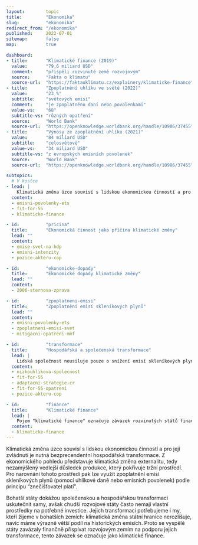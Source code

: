 ```yaml
---
layout:        topic
title:         "Ekonomika"
slug:          "ekonomika"
redirect_from: "/ekonomika"
published:     2022-07-01
sitemap:       false
map:           true

dashboard:
- title:       "Klimatické finance (2019)"
  value:       "79,6 miliard USD"
  comment:     "přispěli rozvinuté země rozvojovým"
  source:      "Fakta o klimatu"
  source-url:  "https://faktaoklimatu.cz/explainery/klimaticke-finance"
- title:       "Zpoplatnění uhlíku ve světě (2022)"
  value:       "23 %"
  subtitle:    "světových emisí"
  comment:     "je zpoplatněno daní nebo povolenkami"
  value-vs:    "68"
  subtitle-vs: "různých opatření"
  source:      "World Bank"
  source-url:  "https://openknowledge.worldbank.org/handle/10986/37455"
- title:       "Výnosy ze zpoplatnění uhlíku (2021)"
  value:       "84 miliard USD"
  subtitle:    "celosvětově"
  value-vs:    "34 miliard USD"
  subtitle-vs: "z evropských emisních povolenek"
  source:      "World Bank"
  source-url:  "https://openknowledge.worldbank.org/handle/10986/37455"

subtopics:
  # V kostce
- lead: |
    Klimatická změna úzce souvisí s lidskou ekonomickou činností a pro její zvládnutí je nutná bezprecendentní hospodářská transformace. Z ekonomického pohledu představuje klimatická změna externalitu, tedy nezamýšlený vedlejší důsledek produkce, který pokřivuje tržní prostředí. Pro narovnání tohoto prostředí pak lze využít zpoplatnění emisí skleníkových plynů (pomocí uhlíkové daně nebo emisních povolenek) podle principu “znečišťovatel platí”.
  content:
  - emisni-povolenky-ets
  - fit-for-55
  - klimaticke-finance

- id:          "pricina"
  title:       "Ekonomická činnost jako příčina klimatické změny"
  lead: ""
  content:
  - emise-svet-na-hdp
  - emisni-intenzity
  - pozice-akteru-cop

- id:          "ekonomicke-dopady"
  title:       "Ekonomické dopady klimatické změny"
  lead: ""
  content:
  - 2006-sternova-zprava

- id:          "zpoplatneni-emisi"
  title:       "Zpoplatnění emisí skleníkových plynů"
  lead: ""
  content:
  - emisni-povolenky-ets
  - zpoplatneni-emisi-svet
  - mitigacni-opatreni-mmf  

- id:          "transformace"
  title:       "Hospodářská a společenská transformace"
  lead: |
    Lidská společnost neusiluje pouze o snížení emisí skleníkových plynů – v takovém případě bychom mohli jednoduše zanechat veškerých aktivit. Lidé mají širokou škálu potřeb, cílem tedy je nalezení cesty ke stavu, kdy většina lidí na planetě bude žít spokojený život a přitom společnost jako celek bude mít v podstatě nulové emise skleníkových plynů. Jak uskutečnit tuto hospodářskou a společenskou transformaci je svým způsobem složitější otázka než samotná fyzika klimatické změny.
  content:
  - nizkouhlikova-spolecnost
  - fit-for-55
  - adaptacni-strategie-cr
  - fit-for-55-opatreni
  - pozice-akteru-cop

- id:          "finance"
  title:       "Klimatické finance"
  lead: |
    Pojem "klimatické finance" označuje závazek rozvinutých států finančně přispívat rozvojovým zemím, aby dokázaly lépe zvládnout klimatickou změnu a její dopady. V roce 2009 na klimatické konferenci COP15 v Kodani se vyspělé země zavázaly, že budou od roku 2020 každoročně posílat 100 miliard amerických dolarů rozvojovým státům na podporu investic do nízkoemisních technologií a na adaptaci na dopady klimatické změny. V roce 2020 tento závazek však nebyl naplněn.
  content:
  - klimaticke-finance
---
```


Klimatická změna úzce souvisí s lidskou ekonomickou činností a pro její zvládnutí je nutná bezprecendentní hospodářská transformace. Z ekonomického pohledu představuje klimatická změna externalitu, tedy nezamýšlený vedlejší důsledek produkce, který pokřivuje tržní prostředí. Pro narovnání tohoto prostředí pak lze využít zpoplatnění emisí skleníkových plynů (pomocí uhlíkové daně nebo emisních povolenek) podle principu “znečišťovatel platí”.

Bohatší státy dokážou společenskou a hospodářskou transformaci uskutečnit samy, avšak chudší rozvojové státy často nemají vlastní prostředky na potřebné investice. Jejich transformaci potřebujeme i my, kteří žijeme v bohatších zemích: klimatická změna státní hranice nerozlišuje, navíc máme výrazně větší podíl na historických emisích. Proto se vyspělé státy zavázaly finančně přispívat rozvojovým zemím na podporu jejich transformace, tento závazek se označuje jako klimatické finance.
